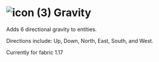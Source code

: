 # ![icon (3)](https://user-images.githubusercontent.com/56317194/121268487-b0f43f00-c883-11eb-8f19-b218d46dfd50.png) Gravity 
 
Adds 6 directional gravity to entities. 

Directions include: Up, Down, North, East, South, and West.

Currently for fabric 1.17
